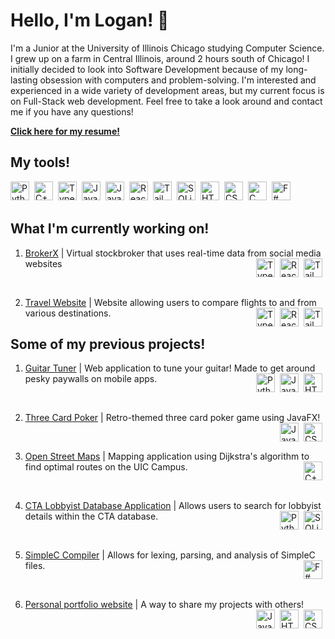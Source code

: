 # Hello, I'm Logan! 👋

<!-- intro -->
I'm a Junior at the University of Illinois Chicago studying Computer Science. I grew up on a farm in Central Illinois, around 2 hours south of Chicago! I initially decided to look into Software Development because of my long-lasting obsession with computers and problem-solving. I'm interested and experienced in a wide variety of development areas, but my current focus is on Full-Stack web development. Feel free to take a look around and contact me if you have any questions!

**[Click here for my resume!](Logan_Lucas_resume.pdf)**

<!-- skills -->

## My tools!

<img align="left" alt="Python" width="30px" style="padding-right:5px;" src="https://cdn.jsdelivr.net/gh/devicons/devicon@latest/icons/python/python-original.svg"/>
<img align="left" alt="C++" width="30px" style="padding-right:5px;" src="https://cdn.jsdelivr.net/gh/devicons/devicon@latest/icons/cplusplus/cplusplus-original.svg"/>
<img align="left" alt="TypeScript" width="30px" style="padding-right:5px;" src="https://cdn.jsdelivr.net/gh/devicons/devicon@latest/icons/typescript/typescript-original.svg"/>
<img align="left" alt="JavaScript" width="30px" style="padding-right:5px;" src="https://cdn.jsdelivr.net/gh/devicons/devicon@latest/icons/javascript/javascript-original.svg"/>
<img align="left" alt="Java" width="30px" style="padding-right:5px;" src="https://cdn.jsdelivr.net/gh/devicons/devicon@latest/icons/java/java-original.svg"/>
<img align="left" alt="React" width="30px" style="padding-right:5px;" src="https://cdn.jsdelivr.net/gh/devicons/devicon@latest/icons/react/react-original.svg"/>
<img align="left" alt="Tailwind" width="30px" style="padding-right:5px;" src="https://cdn.jsdelivr.net/gh/devicons/devicon@latest/icons/tailwindcss/tailwindcss-original.svg"/>
<img align="left" alt="SQLite" width="30px" style="padding-right:5px;" src="https://cdn.jsdelivr.net/gh/devicons/devicon@latest/icons/sqlite/sqlite-original.svg"/>
<img align="left" alt="HTML" width="30px" style="padding-right:5px;" src="https://cdn.jsdelivr.net/gh/devicons/devicon@latest/icons/html5/html5-original.svg"/>
<img align="left" alt="CSS" width="30px" style="padding-right:5px;" src="https://cdn.jsdelivr.net/gh/devicons/devicon@latest/icons/css3/css3-original.svg"/>
<img align="left" alt="C" width="30px" style="padding-right:5px;" src="https://cdn.jsdelivr.net/gh/devicons/devicon@latest/icons/c/c-original.svg"/>
<img align="left" alt="F#" width="30px" style="padding-right:5px;" src="https://cdn.jsdelivr.net/gh/devicons/devicon@latest/icons/fsharp/fsharp-original.svg"/>

<br/>
<br/>

<!-- current projects -->

<!-- all icons below have been sourced from "https://devicon.dev/" -->

## What I'm currently working on!

1. [BrokerX](https://github.com/loganlucas13/broker-x) | Virtual stockbroker that uses real-time data from social media websites <img align="right" alt="Tailwind" width="30px" style="padding-right:5px;" src="https://cdn.jsdelivr.net/gh/devicons/devicon@latest/icons/tailwindcss/tailwindcss-original.svg"/> <img align="right" alt="React" width="30px" style="padding-right:5px;" src="https://cdn.jsdelivr.net/gh/devicons/devicon@latest/icons/react/react-original.svg"/> <img align="right" alt="TypeScript" width="30px" style="padding-right:5px;" src="https://cdn.jsdelivr.net/gh/devicons/devicon@latest/icons/typescript/typescript-original.svg"/>

<br/>

2. [Travel Website](https://github.com/loganlucas13/travel-website) | Website allowing users to compare flights to and from various destinations. <img align="right" alt="Tailwind" width="30px" style="padding-right:5px;" src="https://cdn.jsdelivr.net/gh/devicons/devicon@latest/icons/tailwindcss/tailwindcss-original.svg"/> <img align="right" alt="React" width="30px" style="padding-right:5px;" src="https://cdn.jsdelivr.net/gh/devicons/devicon@latest/icons/react/react-original.svg"/> <img align="right" alt="TypeScript" width="30px" style="padding-right:5px;" src="https://cdn.jsdelivr.net/gh/devicons/devicon@latest/icons/typescript/typescript-original.svg"/>


<!-- previous projects -->

## Some of my previous projects!

1. [Guitar Tuner](https://github.com/loganlucas13/guitar-tuner) | Web application to tune your guitar! Made to get around pesky paywalls on mobile apps. <img align="right" alt="HTML" width="30px" style="padding-right:5px;" src="https://cdn.jsdelivr.net/gh/devicons/devicon@latest/icons/html5/html5-original.svg"/> <img align="right" alt="JavaScript" width="30px" style="padding-right:5px;" src="https://cdn.jsdelivr.net/gh/devicons/devicon@latest/icons/javascript/javascript-original.svg"/> <img align="right" alt="Python" width="30px" style="padding-right:5px;" src="https://cdn.jsdelivr.net/gh/devicons/devicon@latest/icons/python/python-original.svg"/>

<br/>

2. [Three Card Poker](https://github.com/loganlucas13/three-card-poker) | Retro-themed three card poker game using JavaFX! <img align="right" alt="CSS" width="30px" style="padding-right:5px;" src="https://cdn.jsdelivr.net/gh/devicons/devicon@latest/icons/css3/css3-original.svg"/> <img align="right" alt="Java" width="30px" style="padding-right:5px;" src="https://cdn.jsdelivr.net/gh/devicons/devicon@latest/icons/java/java-original.svg"/>

<br/>

3. [Open Street Maps](https://github.com/loganlucas13/open-street-maps) | Mapping application using Dijkstra's algorithm to find optimal routes on the UIC Campus. <img align="right" alt="C++" width="30px" style="padding-right:5px;" src="https://cdn.jsdelivr.net/gh/devicons/devicon@latest/icons/cplusplus/cplusplus-original.svg"/>

<br/>

4. [CTA Lobbyist Database Application](https://github.com/loganlucas13/CTA-lobbyist-app) | Allows users to search for lobbyist details within the CTA database. <img align="right" alt="SQLite" width="30px" style="padding-right:5px;" src="https://cdn.jsdelivr.net/gh/devicons/devicon@latest/icons/sqlite/sqlite-original.svg"/> <img align="right" alt="Python" width="30px" style="padding-right:5px;" src="https://cdn.jsdelivr.net/gh/devicons/devicon@latest/icons/python/python-original.svg"/>

<br/>

5. [SimpleC Compiler](https://github.com/loganlucas13/basic-simpleC-compiler) | Allows for lexing, parsing, and analysis of SimpleC files. <img align="right" alt="F#" width="30px" style="padding-right:5px;" src="https://cdn.jsdelivr.net/gh/devicons/devicon@latest/icons/fsharp/fsharp-original.svg"/>

<br/>

6. [Personal portfolio website](https://github.com/loganlucas13/portfolio-website) | A way to share my projects with others! <img align="right" alt="CSS" width="30px" style="padding-right:5px;" src="https://cdn.jsdelivr.net/gh/devicons/devicon@latest/icons/css3/css3-original.svg"/> <img align="right" alt="HTML" width="30px" style="padding-right:5px;" src="https://cdn.jsdelivr.net/gh/devicons/devicon@latest/icons/html5/html5-original.svg"/> <img align="right" alt="JavaScript" width="30px" style="padding-right:5px;" src="https://cdn.jsdelivr.net/gh/devicons/devicon@latest/icons/javascript/javascript-original.svg"/>
